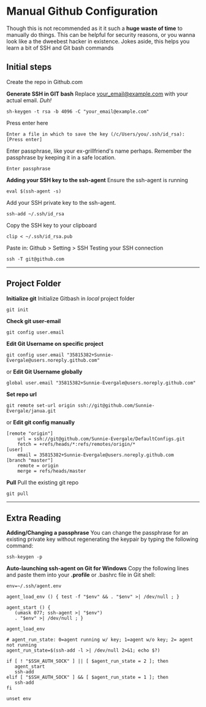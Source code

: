 
# Manual Github Configuration
Though this is not recommended as it it such a **huge waste of time** to manually do things. This can be helpful for security reasons, or you wanna look like a the dweebest hacker in existence. Jokes aside, this helps you learn a bit of SSH and Git bash commands

## Initial steps

Create the repo in Github.com

**Generate SSH in GIT bash**
Replace your_email@example.com with your actual email. *Duh!*

```
sh-keygen -t rsa -b 4096 -C "your_email@example.com"
```
Press enter here
```
Enter a file in which to save the key (/c/Users/you/.ssh/id_rsa):[Press enter]
```
Enter passphrase, like your ex-grillfriend's name perhaps. Remember the passphrase by keeping it in a safe location.
```
Enter passphrase
```
**Adding your SSH key to the ssh-agent**
Ensure the ssh-agent is running
```
eval $(ssh-agent -s)
```
Add your SSH private key to the ssh-agent.
```
ssh-add ~/.ssh/id_rsa
```
Copy the SSH key to your clipboard
```
clip < ~/.ssh/id_rsa.pub
```
Paste in: Github > Setting > SSH
Testing your SSH connection
```
ssh -T git@github.com
```


----------
## Project Folder

**Initialize git**
Initialize Gitbash in *local* project folder
```
git init
```
**Check git user-email**
```
git config user.email
```
**Edit Git Username on specific project**
```
git config user.email "35815382+Sunnie-Evergale@users.noreply.github.com"
```
or
**Edit Git Username globally**
```
global user.email "35815382+Sunnie-Evergale@users.noreply.github.com"
```
**Set repo url**
```
git remote set-url origin ssh://git@github.com/Sunnie-Evergale/janua.git
```
or
**Edit git config manually**
```
[remote "origin"]
	url = ssh://git@github.com/Sunnie-Evergale/DefaultConfigs.git
	fetch = +refs/heads/*:refs/remotes/origin/*
[user]
	email = 35815382+Sunnie-Evergale@users.noreply.github.com
[branch "master"]
	remote = origin
	merge = refs/heads/master
```
**Pull**
Pull the existing git repo
```
git pull
```
----------


## Extra Reading

**Adding/Changing a passphrase**
You can change the passphrase for an existing private key without regenerating the keypair by typing the following command:
```
ssh-keygen -p
```

**Auto-launching ssh-agent on Git for Windows**
 Copy the following lines and paste them into your **.profile** or .bashrc file in Git shell:
 ```
 env=~/.ssh/agent.env

agent_load_env () { test -f "$env" && . "$env" >| /dev/null ; }

agent_start () {
    (umask 077; ssh-agent >| "$env")
    . "$env" >| /dev/null ; }

agent_load_env

# agent_run_state: 0=agent running w/ key; 1=agent w/o key; 2= agent not running
agent_run_state=$(ssh-add -l >| /dev/null 2>&1; echo $?)

if [ ! "$SSH_AUTH_SOCK" ] || [ $agent_run_state = 2 ]; then
    agent_start
    ssh-add
elif [ "$SSH_AUTH_SOCK" ] && [ $agent_run_state = 1 ]; then
    ssh-add
fi

unset env
 ```